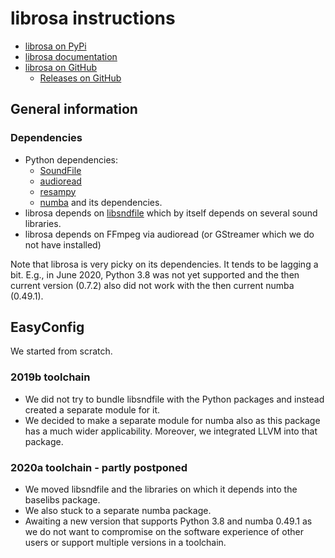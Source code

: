 # librosa instructions

  * [librosa on PyPi](https://pypi.org/project/librosa/)
  * [librosa documentation](https://librosa.github.io/librosa/#)
  * [librosa on GitHub](https://github.com/librosa/librosa)
      * [Releases on GitHub](https://github.com/librosa/librosa/releases)

## General information

### Dependencies

  * Python dependencies:
      * [SoundFile](https://pypi.org/project/SoundFile/)
      * [audioread](https://pypi.org/project/audioread/)
      * [resampy](https://pypi.org/project/resampy/)
      * [numba](https://pypi.org/project/numba/) and its dependencies.
  * librosa depends on [libsndfile](http://www.mega-nerd.com/libsndfile/) which by 
    itself depends on several sound libraries.
  * librosa depends on FFmpeg via audioread (or GStreamer which we do not have installed)

Note that librosa is very picky on its dependencies. It tends to be lagging a bit. 
E.g., in June 2020, Python 3.8 was not yet supported and the then current version (0.7.2)
also did not work with the then current numba (0.49.1).

## EasyConfig

We started from scratch.

### 2019b toolchain

  * We did not try to bundle libsndfile with the Python packages and instead created 
    a separate module for it.
  * We decided to make a separate module for numba also as this package has a much 
    wider applicability. Moreover, we integrated LLVM into that package.

### 2020a toolchain - partly postponed

  * We moved libsndfile and the libraries on which it depends into the baselibs package.
  * We also stuck to a separate numba package.
  * Awaiting a new version that supports Python 3.8 and numba 0.49.1 as we do not want to
    compromise on the software experience of other users or support multiple versions in a
    toolchain.
